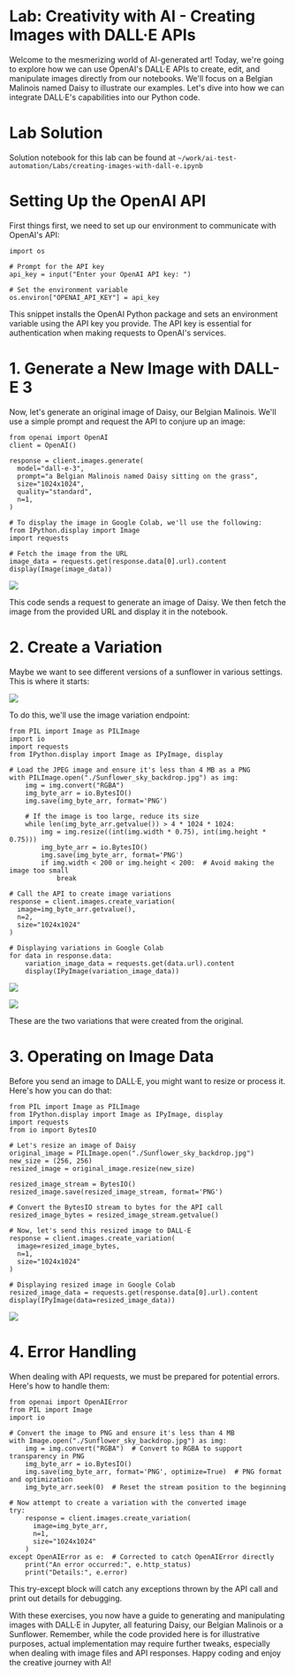 
# Lab: Creativity with AI - Creating Images with DALL·E APIs

Welcome to the mesmerizing world of AI-generated art! Today, we're going
to explore how we can use OpenAI's DALL·E APIs to create, edit, and
manipulate images directly from our notebooks. We'll focus
on a Belgian Malinois named Daisy to illustrate our examples. Let's dive
into how we can integrate DALL·E's capabilities into our Python code.


# Lab Solution

Solution notebook for this lab can be found at `~/work/ai-test-automation/Labs/creating-images-with-dall-e.ipynb`

# Setting Up the OpenAI API

First things first, we need to set up our environment to communicate
with OpenAI's API:

```
import os

# Prompt for the API key
api_key = input("Enter your OpenAI API key: ")

# Set the environment variable
os.environ["OPENAI_API_KEY"] = api_key
```

This snippet installs the OpenAI Python package and sets an environment
variable using the API key you provide. The API key is essential for
authentication when making requests to OpenAI's services.

# 1. Generate a New Image with DALL-E 3 

Now, let's generate an original image of Daisy, our Belgian Malinois.
We'll use a simple prompt and request the API to conjure up an image:

```
from openai import OpenAI
client = OpenAI()

response = client.images.generate(
  model="dall-e-3",
  prompt="a Belgian Malinois named Daisy sitting on the grass",
  size="1024x1024",
  quality="standard",
  n=1,
)

# To display the image in Google Colab, we'll use the following:
from IPython.display import Image
import requests

# Fetch the image from the URL
image_data = requests.get(response.data[0].url).content
display(Image(image_data))
```

![](./images/1_Rhzk4kE8dWwmASEjHrNzpg.png)

This code sends a request to generate an image of Daisy. We then fetch
the image from the provided URL and display it in the notebook.

# 2. Create a Variation 

Maybe we want to see different versions of a sunflower in various
settings. This is where it starts:

![](./images/1_8txPISBrcaXrpUFAl4w95w.jpg)

To do this, we'll use the image variation endpoint:

```
from PIL import Image as PILImage
import io
import requests
from IPython.display import Image as IPyImage, display

# Load the JPEG image and ensure it's less than 4 MB as a PNG
with PILImage.open("./Sunflower_sky_backdrop.jpg") as img:
    img = img.convert("RGBA")
    img_byte_arr = io.BytesIO()
    img.save(img_byte_arr, format='PNG')

    # If the image is too large, reduce its size
    while len(img_byte_arr.getvalue()) > 4 * 1024 * 1024:
        img = img.resize((int(img.width * 0.75), int(img.height * 0.75)))
        img_byte_arr = io.BytesIO()
        img.save(img_byte_arr, format='PNG')
        if img.width < 200 or img.height < 200:  # Avoid making the image too small
            break

# Call the API to create image variations
response = client.images.create_variation(
  image=img_byte_arr.getvalue(),
  n=2,
  size="1024x1024"
)

# Displaying variations in Google Colab
for data in response.data:
    variation_image_data = requests.get(data.url).content
    display(IPyImage(variation_image_data))
```

![](./images/1_dQ8gnJB84GS7lMkHTmqsOQ.png)

![](./images/1_OWUmEUitjyOzK_ojBnPNzA.png)

These are the two variations that were created from the original.

# 3. Operating on Image Data 

Before you send an image to DALL·E, you might want to resize or process
it. Here's how you can do that:

```
from PIL import Image as PILImage
from IPython.display import Image as IPyImage, display
import requests
from io import BytesIO

# Let's resize an image of Daisy
original_image = PILImage.open("./Sunflower_sky_backdrop.jpg")
new_size = (256, 256)
resized_image = original_image.resize(new_size)

resized_image_stream = BytesIO()
resized_image.save(resized_image_stream, format='PNG')

# Convert the BytesIO stream to bytes for the API call
resized_image_bytes = resized_image_stream.getvalue()

# Now, let's send this resized image to DALL·E
response = client.images.create_variation(
  image=resized_image_bytes,
  n=1,
  size="1024x1024"
)

# Displaying resized image in Google Colab
resized_image_data = requests.get(response.data[0].url).content
display(IPyImage(data=resized_image_data))
```

![](./images/1_UB4f83EYP0-UoVOx4qAWaA.png)

# 4. Error Handling 

When dealing with API requests, we must be prepared for potential
errors. Here's how to handle them:

```
from openai import OpenAIError
from PIL import Image
import io

# Convert the image to PNG and ensure it's less than 4 MB
with Image.open("./Sunflower_sky_backdrop.jpg") as img:
    img = img.convert("RGBA")  # Convert to RGBA to support transparency in PNG
    img_byte_arr = io.BytesIO()
    img.save(img_byte_arr, format='PNG', optimize=True)  # PNG format and optimization
    img_byte_arr.seek(0)  # Reset the stream position to the beginning

# Now attempt to create a variation with the converted image
try:
    response = client.images.create_variation(
      image=img_byte_arr,
      n=1,
      size="1024x1024"
    )
except OpenAIError as e:  # Corrected to catch OpenAIError directly
    print("An error occurred:", e.http_status)
    print("Details:", e.error)
```

This try-except block will catch any exceptions thrown by the API call
and print out details for debugging.


With these exercises, you now have a guide to generating and manipulating
images with DALL·E in Jupyter, all featuring Daisy, our Belgian
Malinois or a Sunflower. Remember, while the code provided here is for
illustrative purposes, actual implementation may require further tweaks,
especially when dealing with image files and API responses. Happy coding
and enjoy the creative journey with AI!
